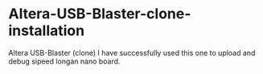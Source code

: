 # Altera-USB-Blaster-clone-installation
Altera USB-Blaster (clone)
I have successfully used this one to upload and debug sipeed longan nano board.
